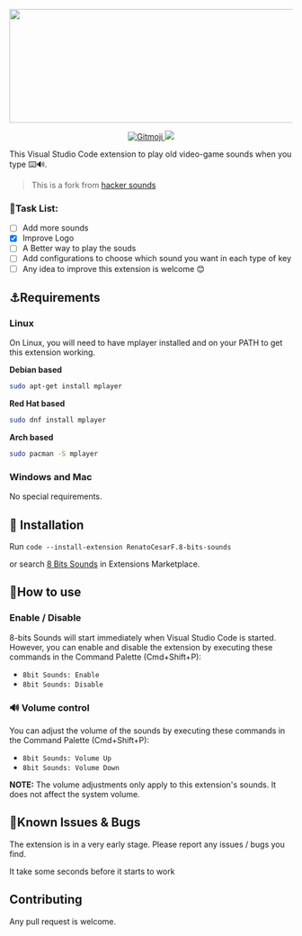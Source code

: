 <p align='center'>
  <img src="https://user-images.githubusercontent.com/62253156/134823669-bc217b0d-67d3-4fb3-8bdb-345c47ba02e4.png" width="600" height="202"/>
</p>

<p align='center'>
  <a href="https://gitmoji.carloscuesta.me">
    <img src="https://img.shields.io/badge/gitmoji-%20😜%20😍-FFDD67.svg?style=flat" alt="Gitmoji">
  </a>

  <img src="https://img.shields.io/badge/Video--Games-%F0%9F%8E%AE-red?style=flat-square">
</p>

This Visual Studio Code extension to play old video-game sounds when you type ⌨️🔊.
> This is a fork from [hacker sounds](https://github.com/mattogodoy/hacker-sounds/)


### 📝Task List:
- [ ] Add more sounds
- [x] Improve Logo
- [ ] A Better way to play the souds
- [ ] Add configurations to choose which sound you want in each type of key
- [ ] Any idea to improve this extension is welcome 😊

## ⚓Requirements

### Linux

On Linux, you will need to have mplayer installed and on your PATH to get this extension working.

**Debian based**
```bash
sudo apt-get install mplayer
```

**Red Hat based**
```bash
sudo dnf install mplayer
```

**Arch based**
```bash
sudo pacman -S mplayer
```

### Windows and Mac
No special requirements.

## 💽 Installation

Run `code --install-extension RenatoCesarF.8-bits-sounds`

or search [8 Bits Sounds](https://marketplace.visualstudio.com/items?itemName=RenatoCesarF.8-bits-sounds) in Extensions Marketplace.

## 📝How to use

### Enable / Disable

8-bits Sounds will start immediately when Visual Studio Code is started. However, you can enable and disable the extension by executing these commands in the Command Palette (Cmd+Shift+P):

- `8bit Sounds: Enable`
- `8bit Sounds: Disable`

### 🔊 Volume control

You can adjust the volume of the sounds by executing these commands in the Command Palette (Cmd+Shift+P):

- `8bit Sounds: Volume Up`
- `8bit Sounds: Volume Down`

**NOTE:** The volume adjustments only apply to this extension's sounds. It does not affect the system volume.

## 🐞Known Issues & Bugs

The extension is in a very early stage. Please report any issues / bugs you find.

It take some seconds before it starts to work

## Contributing

Any pull request is welcome.
